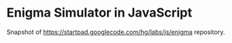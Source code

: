 # Enigma Simulator in JavaScript

Snapshot of https://startpad.googlecode.com/hg/labs/js/enigma repository.
